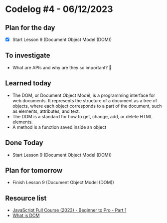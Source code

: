 # Codelog #4 - 06/12/2023



## Plan for the day
- [x] Start Lesson 9 (Document Object Model (DOM))
 


## To investigate
- What are APIs and why are they so important? 🙂



## Learned today
- The DOM, or Document Object Model, is a programming interface for web documents. It represents the structure of a document as a tree of objects, where each object corresponds to a part of the document, such as elements, attributes, and text.
- The DOM is a standard for how to get, change, add, or delete HTML elements.
- A method is a function saved inside an object


## Done Today
- Start Lesson 9 (Document Object Model (DOM))



## Plan for tomorrow
- Finish Lesson 9 (Document Object Model (DOM))


## Resource list
- [JavaScript Full Course (2023) - Beginner to Pro - Part 1](https://www.youtube.com/watch?v=SBmSRK3feww&list=PLghkhsW32AScslc5-k7f9A7cOFJI6gZbv&index=9)
- [What is DOM](https://www.w3schools.com/js/js_htmldom.asp)
